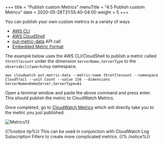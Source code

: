+++
title = "Publish custom Metrics"
menuTitle = "4.5 Publish custom Metrics"
date = 2020-05-28T21:55:40-04:00
weight = 5
+++

You can publish your own custom metrics in a variety of ways

- [AWS CLI](https://docs.aws.amazon.com/AmazonCloudWatch/latest/monitoring/publishingMetrics.html)
- [AWS CloudShell](https://console.aws.amazon.com/cloudshell/home?region=us-east-1)
- [put-metric-data](https://docs.aws.amazon.com/cli/latest/reference/cloudwatch/put-metric-data.html) API call
- [Embedded Metric Format](/en/emf.html)

The example below uses the AWS CLI/CloudShell to publish a metric called `throttlecount` under the dimension `ServerName,ServerType` to the `observabilityworkshop` namespace.

```
aws cloudwatch put-metric-data --metric-name throttlecount --namespace CloudTrail --unit Count --value 156 --dimensions ServerName=DemoServer,ServerType=A1
```
Open a terminal window and paste the above command and press enter. This should publish the metric to CloudWatch Metrics.

Once completed, go to [CloudWatch Metrics](https://console.aws.amazon.com/cloudwatch/home?#metricsV2:graph=~();query=~'*7bobservabilityworkshop*2cServerName*2cServerType*7d) which will directly take you to the metric you just published.

![Metrics13](/images/metrics/metrics13.png?classes=shadow)

{{%notice tip%}}
This can be used in conjunction with CloudWatch Log Subscription Filters to create more complicated metrics.
{{% /notice%}}